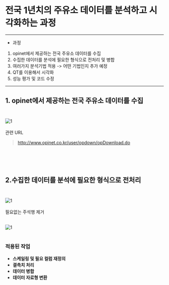 # **전국 1년치의 주유소 데이터를 분석하고 시각화하는 과정**

***

+ 과정
1. opinet에서 제공하는 전국 주유소 데이터를 수집
2. 수집한 데이터를 분석에 필요한 형식으로 전처리 및 병합
3. 여러가지 분석기법 적용 -> 어떤 기법인지 추가 예정
4. QT를 이용해서 시각화
5. 성능 평가 및 코드 수정

***

## 1. opinet에서 제공하는 전국 주유소 데이터를 수집<br><br>
![1](https://user-images.githubusercontent.com/51322546/99346922-19280700-28d9-11eb-9efb-279074676117.PNG)  
<br>관련 URL
> http://www.opinet.co.kr/user/opdown/opDownload.do  

<br><br><br>
## 2.수집한 데이터를 분석에 필요한 형식으로 전처리<br><br>
![1](https://user-images.githubusercontent.com/51322546/99348995-3c08ea00-28de-11eb-898b-791be542793c.PNG)  
<br>필요없는 주석행 제거<br><br>

![1](https://user-images.githubusercontent.com/51322546/100058814-565a3f00-2e6d-11eb-983e-5fc85a572131.png)  
<br>
### 적용된 작업
* **스케일링 및 필요 컬럼 재정의**
* **결측치 처리**
* **데이터 병합**
* **데이터 자료형 변환**




